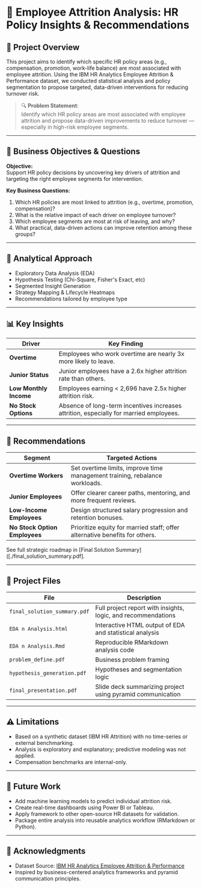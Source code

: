 # 🧠 Employee Attrition Analysis: HR Policy Insights & Recommendations

## 📌 Project Overview

This project aims to identify which specific HR policy areas (e.g., compensation, promotion, work-life balance) are most associated with employee attrition. Using the IBM HR Analytics Employee Attrition & Performance dataset, we conducted statistical analysis and policy segmentation to propose targeted, data-driven interventions for reducing turnover risk.

> 🔍 **Problem Statement**:  
> Identify which HR policy areas are most associated with employee attrition and propose data-driven improvements to reduce turnover — especially in high-risk employee segments.

---

## 🧭 Business Objectives & Questions

**Objective:**  
Support HR policy decisions by uncovering key drivers of attrition and targeting the right employee segments for intervention.

**Key Business Questions:**
1. Which HR policies are most linked to attrition (e.g., overtime, promotion, compensation)?
2. What is the relative impact of each driver on employee turnover?
3. Which employee segments are most at risk of leaving, and why?
4. What practical, data-driven actions can improve retention among these groups?

---

## 🧪 Analytical Approach

- Exploratory Data Analysis (EDA)
- Hypothesis Testing (Chi-Square, Fisher's Exact, etc)
- Segmented Insight Generation
- Strategy Mapping & Lifecycle Heatmaps
- Recommendations tailored by employee type

---

## 📊 Key Insights

| Driver | Key Finding |
|--------|-------------|
| **Overtime** | Employees who work overtime are nearly 3x more likely to leave. |
| **Junior Status** | Junior employees have a 2.6x higher attrition rate than others. |
| **Low Monthly Income** | Employees earning < 2,696 have 2.5x higher attrition risk. |
| **No Stock Options** | Absence of long-term incentives increases attrition, especially for married employees. |

---

## 🎯 Recommendations

| Segment | Targeted Actions |
|---------|------------------|
| **Overtime Workers** | Set overtime limits, improve time management training, rebalance workloads. |
| **Junior Employees** | Offer clearer career paths, mentoring, and more frequent reviews. |
| **Low-Income Employees** | Design structured salary progression and retention bonuses. |
| **No Stock Option Employees** | Prioritize equity for married staff; offer alternative benefits for others. |

See full strategic roadmap in [Final Solution Summary]([./final_solution_summary.pdf].

---

## 📂 Project Files

| File | Description |
|------|-------------|
| `final_solution_summary.pdf` | Full project report with insights, logic, and recommendations |
| `EDA n Analysis.html` | Interactive HTML output of EDA and statistical analysis |
| `EDA n Analysis.Rmd` | Reproducible RMarkdown analysis code |
| `problem_define.pdf` | Business problem framing |
| `hypothesis_generation.pdf` | Hypotheses and segmentation logic |
| `final_presentation.pdf` | Slide deck summarizing project using pyramid communication |

---

## ⚠️ Limitations

- Based on a synthetic dataset (IBM HR Attrition) with no time-series or external benchmarking.
- Analysis is exploratory and explanatory; predictive modeling was not applied.
- Compensation benchmarks are internal-only.

---

## 🚀 Future Work

- Add machine learning models to predict individual attrition risk.
- Create real-time dashboards using Power BI or Tableau.
- Apply framework to other open-source HR datasets for validation.
- Package entire analysis into reusable analytics workflow (RMarkdown or Python).

---

## 📘 Acknowledgments

- Dataset Source: [IBM HR Analytics Employee Attrition & Performance](https://www.kaggle.com/datasets/pavansubhasht/ibm-hr-analytics-attrition-dataset)
- Inspired by business-centered analytics frameworks and pyramid communication principles.
